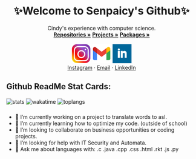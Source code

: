 <br />
<p align="center">
  <h1 align="center">✨Welcome to Senpaicy's Github✨</h1>
  <p align="center">
    Cindy's experience with computer science.
    <br />
    <a href="https://github.com/Senpaicy?tab=repositories"><strong>Repositories »</strong></a>
    <a href="https://github.com/Senpaicy?tab=projects"><strong>Projects »</strong></a>
    <a href="https://github.com/Senpaicy?tab=packages"><strong>Packages »</strong></a>
    <br />
    <br />
    <a "https://www.instagram.com/senpaicy/"><img src="images/ig.png" alt="Instagram" width="50" height="50"></a>
    <a "senpaicy@gmail.com"><img src="images/logo-gmail.png" alt="Logo" width="50" height="50"> </a> 
    <a "https://github.com/Senpaicy"> <img src="images/linkedin2.png" alt="Logo" width="50" height="50"></a>
    <br />
    <a href="https://www.instagram.com/senpaicy/">Instagram</a>
    ·
    <a href="senpaicy@gmail.com">Email</a>
    ·
    <a href="https://www.linkedin.com/in/senpaicy/">LinkedIn</a>
  <h2 algin="center">Github ReadMe Stat Cards:</h2>
  <p flex-direction="column" display="flex" justify-content="center">
    <a "http://www.github.com/senpaicy">
         <img alt="stats" align="center" src="https://github-readme-stats.vercel.app/api?username=senpaicy&theme=dracula&show_icons=true&count_private=true" />
    </a>
    <a "http://www.github.com/senpaicy">
        <img alt="wakatime" align="center" src="https://github-readme-stats.vercel.app/api/wakatime?username=senpaicy&theme=dracula" />
    </a>
    <a "http://www.github.com/senpaicy">
        <img alt="toplangs" align="center" src="https://github-readme-stats.vercel.app/api/top-langs/?username=senpaicy&theme=dracula&show_icons=true&layout=compact" />
    </a>
  </p>
    </p>
</p>

###
- 🔭 I’m currently working on a project to translate words to asl.
- 🌱 I’m currently learning how to optimize my code. (outside of school)
- 👯 I’m looking to collaborate on business opportunities or coding projects.
- 🤔 I’m looking for help with IT Security and Automata.
- 💬 Ask me about languages with: .c .java .cpp .css .html .rkt .js .py
